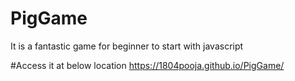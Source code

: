 # PigGame
It is a fantastic game for beginner to start with javascript

#Access it at below location
https://1804pooja.github.io/PigGame/
